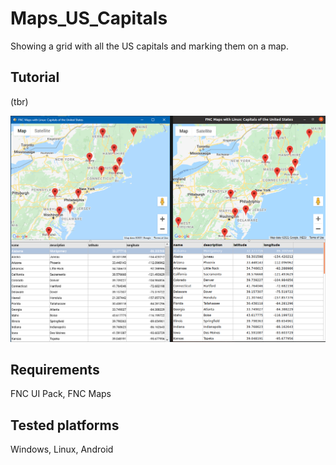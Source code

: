 # Maps_US_Capitals
Showing a grid with all the US capitals and marking them on a map.

## Tutorial

(tbr)

![Screenshot](./win_linux_comp.png)

## Requirements

FNC UI Pack, FNC Maps

## Tested platforms

Windows, Linux, Android

